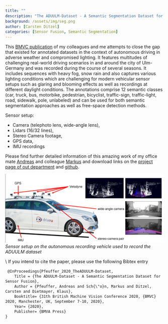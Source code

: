```yaml
---
title: ""
description: "The ADUULM-Dataset - A Semantic Segmentation Dataset for Sensor Fusion"
background: /assets/img/seg.png
author: [Carsten Ditzel]
categories: [Sensor Fusion, Semantic Segmentation]
---
```


This [BMVC publication](https://www.bmvc2020-conference.com/assets/papers/0474.pdf)
of my colleagues and me attempts to close the gap that existed for annotated
datasets in the context of autonomous driving in adverse weather and compromised
lighting. It features multitudes of challenging real-world driving scenarios in
and around the city of Ulm-Germany and was recorded during the course of several
seasons. It includes sequences with heavy fog, snow rain and also captures
various lighting conditions which are challenging for modern vehicular sensor
setups such as glaring and blooming effects as well as recordings at different
daylight conditions. The annotations comprise 12 semantic classes (car, truck,
bus, motorbike, pedestrian, bicyclist, traffic-sign, traffic-light, road,
sidewalk, pole, unlabeled) and can be used for both semantic segmentation
approaches as well as free-space detection methods.

Sensor setup:
- Camera (telephoto lens, wide-angle lens),
- Lidars (16/32 lines),
- Stereo Camera footage,
- GPS data,
- IMU recordings


Please find further detailed information of this amazing work of my office mate
[Andreas](https://github.com/Andreas-Pfeuffer) and colleague
[Markus](https://www.uni-ulm.de/in/mrm/institut/mitarbeiter/wissenschaftliche-mitarbeiter/schoen-markus-m-sc/)
and download links on the [project page of out
department](https://www.uni-ulm.de/in/iui-drive-u/projekte/aduulm-dataset/) and
[github](https://github.com/uulm-mrm/aduulm_dataset_tools).

![](/assets/img/sensor_setup_susi.png)
*Sensor setup on the autonomous recording vehicle used to record the ADUULM dataset*



\\
If you intend to cite the paper, please use the following Bibtex entry


```
 @InProceedings{Pfeuffer_2020_TheADUULM-Dataset,
    Title = {The ADUULM-Dataset - A Semantic Segmentation Dataset for Sensor Fusion},
    Author = {Pfeuffer, Andreas and Sch{\"o}n, Markus and Ditzel, Carsten and Dietmayer, Klaus},
    Booktitle= {31th British Machine Vision Conference 2020, {BMVC} 2020, Manchester, UK, September 7-10, 2020},
    Year= {2020},
    Publisher= {BMVA Press}
}

```
